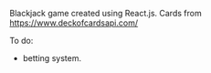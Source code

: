 Blackjack game created using React.js. 
Cards from https://www.deckofcardsapi.com/

To do: 
- betting system. 

